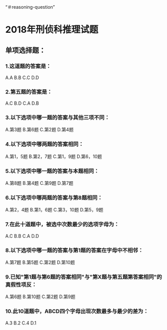 “＃reasoning-question”
# 2018年刑侦科推理试题
## 单项选择题：
### 1.这道题的答案是：
A.A B.B C.C D.D

### 2.第五题的答案是：
A.C B.D C.A D.B

### 3.以下选项中哪一题的答案与其他三项不同：
A.第3题 B.第6题 C.第2题 D.第4题

### 4.以下选项中哪两题的答案相同：
A.第1，5题 B.第2，7题 C.第1，9题 D.第6，10题

### 5.以下选项中哪一题的答案与本题相同：
A.第8题 B.第4题 C.第9题 D.第7题

### 6.以下选项中哪两题的答案与第8题相同：
A.第2，4题 B.第1，6题 C.第3，10题 D.第5，9题

### 7.在此十道题中，被选中次数最少的选项字母为：
A.C B.B C.A D.D

### 8.以下选项中哪一题的答案与第1题的答案在字母中不相邻：
A.第7题 B.第5题 C.第2题 D.第10题

### 9.已知"第1题与第6题的答案相同"与"第X题与第五题第答案相同"的真假性项反：
A.第6题 B.第10题 C.第2题 D.第9题

### 10.此10道题中，ABCD四个字母出现次数最多与最少的差为：
A.3 B.2 C.4 D.1

